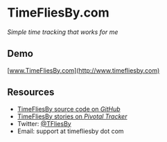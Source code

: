 # TimeFliesBy.com
*Simple time tracking that works for me*

## Demo
[www.TimeFliesBy.com](http://www.timefliesby.com)

## Resources

* [TimeFliesBy source code on *GitHub*](https://github.com/esambo/TimeFliesBy)
* [TimeFliesBy stories on *Pivotal Tracker*](http://www.pivotaltracker.com/projects/34616)
* Twitter: [@TFliesBy](http://twitter.com/TFliesBy)
* Email: support at timefliesby dot com
